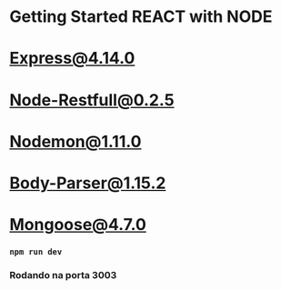 # Getting Started REACT with NODE

# Express@4.14.0
# Node-Restfull@0.2.5
# Nodemon@1.11.0
# Body-Parser@1.15.2
# Mongoose@4.7.0

### `npm run dev`

### Rodando na porta 3003